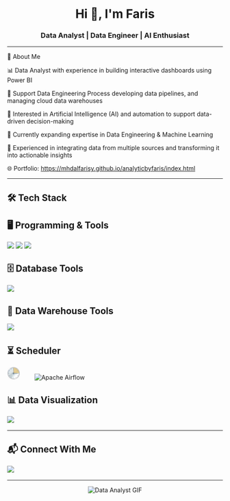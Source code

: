 <!-- Banner / Header -->

<h1 align="center">Hi 👋, I'm Faris</h1>
<h3 align="center">Data Analyst | Data Engineer | AI Enthusiast</h3>

---

📌 About Me

📊 Data Analyst with experience in building interactive dashboards using Power BI

🔄 Support Data Engineering Process developing data pipelines, and managing cloud data warehouses

🤖 Interested in Artificial Intelligence (AI) and automation to support data-driven decision-making

🌱 Currently expanding expertise in Data Engineering & Machine Learning

🚀 Experienced in integrating data from multiple sources and transforming it into actionable insights

🌐 Portfolio: https://mhdalfarisy.github.io/analyticbyfaris/index.html

---



## 🛠 Tech Stack

## 🖥 Programming & Tools
<p>
  <img src="https://www.vectorlogo.zone/logos/python/python-ar21.svg" height="40"/>
  <img src="https://www.vectorlogo.zone/logos/jupyter/jupyter-ar21.svg" height="40"/>
  <img src="https://code.visualstudio.com/assets/images/code-stable.png" height="40"/>
</p>

## 🗄 Database Tools
<p>
  <img src="https://www.vectorlogo.zone/logos/postgresql/postgresql-ar21.svg" height="40"/>
</p>

## 🏢 Data Warehouse Tools
<p>
  <img src="https://www.vectorlogo.zone/logos/google_bigquery/google_bigquery-ar21.svg" height="40"/>
</p>

## ⏳ Scheduler
<p>
  <img src="./windows-task-scheduler.jpeg" height="30" alt="Windows Task Scheduler Logo" style="margin-right: 30px;"/>
  <img src="https://upload.wikimedia.org/wikipedia/commons/d/de/AirflowLogo.png" height="30" alt="Apache Airflow"/>
</p>


## 📊 Data Visualization
<p>
  <img src="https://www.vectorlogo.zone/logos/microsoft_powerbi/microsoft_powerbi-ar21.svg" height="100"/>
</p>

---

## 📬 Connect With Me
<p>
<!--   <a href="mailto:m.alfarisy797@gmail.com"><img src="https://cdn.worldvectorlogo.com/logos/official-gmail-icon-2020-.svg" width="30"/></a> -->
  <a href="https://www.linkedin.com/in/m-alfarisy97/"><img src="https://cdn.worldvectorlogo.com/logos/linkedin-icon-2.svg" width="30"/></a>
<!--   <a href="https://public.tableau.com/app/profile/muhammad.al.farisy6147"><img src="https://cdn.worldvectorlogo.com/logos/tableau-software.svg" width="80"/></a> -->
</p>

---

<p align="center">
  <img src="https://media.giphy.com/media/to9ZCSI7FZKPhSADo5/giphy.gif" width="500" alt="Data Analyst GIF"/>
</p>
